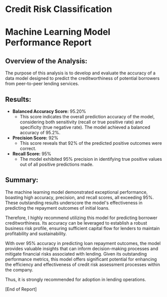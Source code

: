 # Credit Risk Classification
# Machine Learning Model Performance Report

## Overview of the Analysis:
The purpose of this analysis is to develop and evaluate the accuracy of a data model designed to predict the creditworthiness of potential borrowers from peer-to-peer lending services.

## Results:
- **Balanced Accuracy Score:** 95.20%
  - This score indicates the overall prediction accuracy of the model, considering both sensitivity (recall or true positive rate) and specificity (true negative rate). The model achieved a balanced accuracy of 95.2%.
- **Precision Score:** 92%
  - This score reveals that 92% of the predicted positive outcomes were correct.
- **Recall Score:** 95%
  - The model exhibited 95% precision in identifying true positive values out of all positive predictions made.

## Summary:
The machine learning model demonstrated exceptional performance, boasting high accuracy, precision, and recall scores, all exceeding 95%. These outstanding results underscore the model's effectiveness in predicting the repayment outcomes of initial loans.

Therefore, I highly recommend utilizing this model for predicting borrower creditworthiness. Its accuracy can be leveraged to establish a robust business risk profile, ensuring sufficient capital flow for lenders to maintain profitability and sustainability.

With over 95% accuracy in predicting loan repayment outcomes, the model provides valuable insights that can inform decision-making processes and mitigate financial risks associated with lending. Given its outstanding performance metrics, this model offers significant potential for enhancing the efficiency and effectiveness of credit risk assessment processes within the company.

Thus, it is strongly recommended for adoption in lending operations.

[End of Report]

